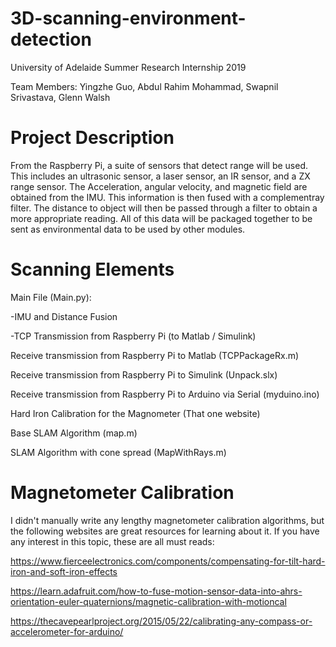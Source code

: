 # 3D-scanning-environment-detection
University of Adelaide Summer Research Internship 2019

Team Members: Yingzhe Guo, Abdul Rahim Mohammad, Swapnil Srivastava, Glenn Walsh

# Project Description
From the Raspberry Pi, a suite of sensors that detect range will be used. This
includes an ultrasonic sensor, a laser sensor, an IR sensor, and a ZX range sensor. The Acceleration, angular
velocity, and magnetic field are obtained from the IMU. This information is then fused with a complementray filter. The distance to object will then be passed through a filter to obtain a more appropriate reading. All of this data will be packaged together to be sent as environmental data to be used by other modules.

# Scanning Elements
Main File (Main.py):

-IMU and Distance Fusion

-TCP Transmission from Raspberry Pi (to Matlab / Simulink)

Receive transmission from Raspberry Pi to Matlab  (TCPPackageRx.m)

Receive transmission from Raspberry Pi to Simulink (Unpack.slx)

Receive transmission from Raspberry Pi to Arduino via Serial (myduino.ino)

Hard Iron Calibration for the Magnometer (That one website)

Base SLAM Algorithm (map.m)

SLAM Algorithm with cone spread (MapWithRays.m)

# Magnetometer Calibration
I didn't manually write any lengthy magnetometer calibration algorithms, but the following websites are great resources for learning about it. If you have any interest in this topic, these are all must reads:

https://www.fierceelectronics.com/components/compensating-for-tilt-hard-iron-and-soft-iron-effects

https://learn.adafruit.com/how-to-fuse-motion-sensor-data-into-ahrs-orientation-euler-quaternions/magnetic-calibration-with-motioncal

https://thecavepearlproject.org/2015/05/22/calibrating-any-compass-or-accelerometer-for-arduino/


